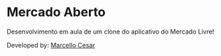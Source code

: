 # Mercado Aberto

Desenvolvimento em aula de um clone do aplicativo do Mercado Livre!

Developed by: [Marcello Cesar](https://github.com/MarcelloCesar)
